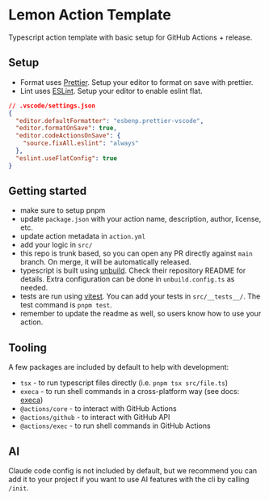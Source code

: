 # Lemon Action Template

Typescript action template with basic setup for GitHub Actions + release.

## Setup

- Format uses [Prettier](https://prettier.io/). Setup your editor to format on save with prettier.
- Lint uses [ESLint](https://eslint.org/). Setup your editor to enable eslint flat.

```json
// .vscode/settings.json
{
  "editor.defaultFormatter": "esbenp.prettier-vscode",
  "editor.formatOnSave": true,
  "editor.codeActionsOnSave": {
    "source.fixAll.eslint": "always"
  },
  "eslint.useFlatConfig": true
}
```

## Getting started

- make sure to setup pnpm
- update `package.json` with your action name, description, author, license, etc.
- update action metadata in `action.yml`
- add your logic in `src/`
- this repo is trunk based, so you can open any PR directly against `main` branch. On merge, it will be automatically released.
- typescript is built using [unbuild](https://github.com/unjs/unbuild). Check their repository README for details. Extra configuration can be done in `unbuild.config.ts` as needed.
- tests are run using [vitest](https://vitest.dev/). You can add your tests in `src/__tests__/`. The test command is `pnpm test`.
- remember to update the readme as well, so users know how to use your action.

## Tooling

A few packages are included by default to help with development:

- `tsx` - to run typescript files directly (i.e. `pnpm tsx src/file.ts`)
- `execa` - to run shell commands in a cross-platform way (see docs: [execa](https://github.com/sindresorhus/execa))
- `@actions/core` - to interact with GitHub Actions
- `@actions/github` - to interact with GitHub API
- `@actions/exec` - to run shell commands in GitHub Actions

## AI

Claude code config is not included by default, but we recommend you can add it to your project if you want to use AI features with the cli by calling `/init`.
